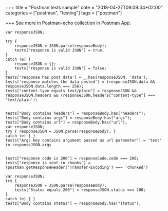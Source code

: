 +++
title = "Postman tests sample"
date = "2018-04-27T09:09:34+02:00"
categories = ["postman", "testing"]
tags = ["postman"]

+++
See more in Postman-echo collection in Postman App.

<!--more-->

    var responseJSON;

    try {
        responseJSON = JSON.parse(responseBody);
        tests['response is valid JSON'] = true;
    }
    catch (e) {
        responseJSON = {};
        tests['response is valid JSON'] = false;
    }
    tests['response has post data'] = _.has(responseJSON, 'data');
    tests['response matches the data posted'] = (responseJSON.data && responseJSON.data.length === 256);
    tests["content-type equals text/plain"] = responseJSON && responseJSON.headers && (responseJSON.headers["content-type"] === 'text/plain');


    tests["Body contains headers"] = responseBody.has("headers");
    tests["Body contains args"] = responseBody.has("args");
    tests["Body contains url"] = responseBody.has("url");
    var responseJSON;
    try { responseJSON = JSON.parse(responseBody); }
    catch (e) { }
    tests["Args key contains argument passed as url parameter"] = 'test' in responseJSON.args


    tests["response code is 200"] = responseCode.code === 200;
    tests["response is sent in chunks"] = (postman.getResponseHeader('Transfer-Encoding') === 'chunked')

    var responseJSON;
    try {
        responseJSON = JSON.parse(responseBody); 
        tests["Status equals 200"] = responseJSON.status === 200;
    }
    catch (e) { }
    tests["Body contains status"] = responseBody.has("status");
